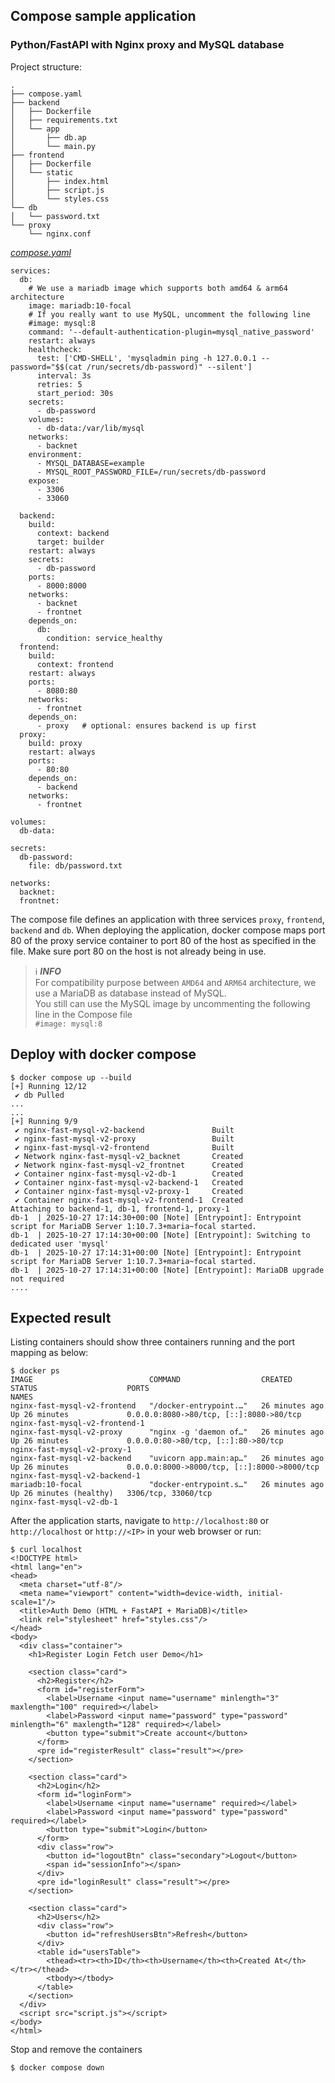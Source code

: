 ## Compose sample application
### Python/FastAPI with Nginx proxy and MySQL database

Project structure:
```
.
├── compose.yaml
├── backend
│   ├── Dockerfile
│   ├── requirements.txt
│   └── app
│       ├── db.ap
│       └── main.py
├── frontend
│   ├── Dockerfile
│   └── static
│       ├── index.html
│       ├── script.js
│       └── styles.css
└── db
│   └── password.txt
└── proxy
    └── nginx.conf

```

[_compose.yaml_](compose.yaml)
```
services:
  db:
    # We use a mariadb image which supports both amd64 & arm64 architecture
    image: mariadb:10-focal
    # If you really want to use MySQL, uncomment the following line
    #image: mysql:8
    command: '--default-authentication-plugin=mysql_native_password'
    restart: always
    healthcheck:
      test: ['CMD-SHELL', 'mysqladmin ping -h 127.0.0.1 --password="$$(cat /run/secrets/db-password)" --silent']
      interval: 3s
      retries: 5
      start_period: 30s
    secrets:
      - db-password
    volumes:
      - db-data:/var/lib/mysql
    networks:
      - backnet
    environment:
      - MYSQL_DATABASE=example
      - MYSQL_ROOT_PASSWORD_FILE=/run/secrets/db-password
    expose:
      - 3306
      - 33060

  backend:
    build:
      context: backend
      target: builder
    restart: always
    secrets:
      - db-password
    ports:
      - 8000:8000
    networks:
      - backnet
      - frontnet
    depends_on:
      db:
        condition: service_healthy
  frontend:
    build:
      context: frontend
    restart: always
    ports:
      - 8080:80
    networks:
      - frontnet
    depends_on:
      - proxy   # optional: ensures backend is up first
  proxy:
    build: proxy
    restart: always
    ports:
      - 80:80
    depends_on: 
      - backend
    networks:
      - frontnet

volumes:
  db-data:

secrets:
  db-password:
    file: db/password.txt

networks:
  backnet:
  frontnet:

```
The compose file defines an application with three services `proxy`, `frontend`, `backend` and `db`.
When deploying the application, docker compose maps port 80 of the proxy service container to port 80 of the host as specified in the file.
Make sure port 80 on the host is not already being in use.

> ℹ️ **_INFO_**  
> For compatibility purpose between `AMD64` and `ARM64` architecture, we use a MariaDB as database instead of MySQL.  
> You still can use the MySQL image by uncommenting the following line in the Compose file   
> `#image: mysql:8`

## Deploy with docker compose

```
$ docker compose up --build
[+] Running 12/12
 ✔ db Pulled   
...
...
[+] Running 9/9
 ✔ nginx-fast-mysql-v2-backend               Built
 ✔ nginx-fast-mysql-v2-proxy                 Built
 ✔ nginx-fast-mysql-v2-frontend              Built
 ✔ Network nginx-fast-mysql-v2_backnet       Created
 ✔ Network nginx-fast-mysql-v2_frontnet      Created 
 ✔ Container nginx-fast-mysql-v2-db-1        Created
 ✔ Container nginx-fast-mysql-v2-backend-1   Created
 ✔ Container nginx-fast-mysql-v2-proxy-1     Created
 ✔ Container nginx-fast-mysql-v2-frontend-1  Created
Attaching to backend-1, db-1, frontend-1, proxy-1
db-1  | 2025-10-27 17:14:30+00:00 [Note] [Entrypoint]: Entrypoint script for MariaDB Server 1:10.7.3+maria~focal started.
db-1  | 2025-10-27 17:14:30+00:00 [Note] [Entrypoint]: Switching to dedicated user 'mysql'
db-1  | 2025-10-27 17:14:31+00:00 [Note] [Entrypoint]: Entrypoint script for MariaDB Server 1:10.7.3+maria~focal started.
db-1  | 2025-10-27 17:14:31+00:00 [Note] [Entrypoint]: MariaDB upgrade not required
....
```

## Expected result

Listing containers should show three containers running and the port mapping as below:
```
$ docker ps
IMAGE                          COMMAND                  CREATED          STATUS                    PORTS                                         NAMES
nginx-fast-mysql-v2-frontend   "/docker-entrypoint.…"   26 minutes ago   Up 26 minutes             0.0.0.0:8080->80/tcp, [::]:8080->80/tcp       nginx-fast-mysql-v2-frontend-1
nginx-fast-mysql-v2-proxy      "nginx -g 'daemon of…"   26 minutes ago   Up 26 minutes             0.0.0.0:80->80/tcp, [::]:80->80/tcp           nginx-fast-mysql-v2-proxy-1
nginx-fast-mysql-v2-backend    "uvicorn app.main:ap…"   26 minutes ago   Up 26 minutes             0.0.0.0:8000->8000/tcp, [::]:8000->8000/tcp   nginx-fast-mysql-v2-backend-1
mariadb:10-focal               "docker-entrypoint.s…"   26 minutes ago   Up 26 minutes (healthy)   3306/tcp, 33060/tcp                           nginx-fast-mysql-v2-db-1
```

After the application starts, navigate to `http://localhost:80` or `http://localhost` or `http://<IP>`  in your web browser or run:
```
$ curl localhost
<!DOCTYPE html>
<html lang="en">
<head>
  <meta charset="utf-8"/>
  <meta name="viewport" content="width=device-width, initial-scale=1"/>
  <title>Auth Demo (HTML + FastAPI + MariaDB)</title>
  <link rel="stylesheet" href="styles.css"/>
</head>
<body>
  <div class="container">
    <h1>Register Login Fetch user Demo</h1>

    <section class="card">
      <h2>Register</h2>
      <form id="registerForm">
        <label>Username <input name="username" minlength="3" maxlength="100" required></label>
        <label>Password <input name="password" type="password" minlength="6" maxlength="128" required></label>
        <button type="submit">Create account</button>
      </form>
      <pre id="registerResult" class="result"></pre>
    </section>

    <section class="card">
      <h2>Login</h2>
      <form id="loginForm">
        <label>Username <input name="username" required></label>
        <label>Password <input name="password" type="password" required></label>
        <button type="submit">Login</button>
      </form>
      <div class="row">
        <button id="logoutBtn" class="secondary">Logout</button>
        <span id="sessionInfo"></span>
      </div>
      <pre id="loginResult" class="result"></pre>
    </section>

    <section class="card">
      <h2>Users</h2>
      <div class="row">
        <button id="refreshUsersBtn">Refresh</button>
      </div>
      <table id="usersTable">
        <thead><tr><th>ID</th><th>Username</th><th>Created At</th></tr></thead>
        <tbody></tbody>
      </table>
    </section>
  </div>
  <script src="script.js"></script>
</body>
</html>
```

Stop and remove the containers
```
$ docker compose down
```
